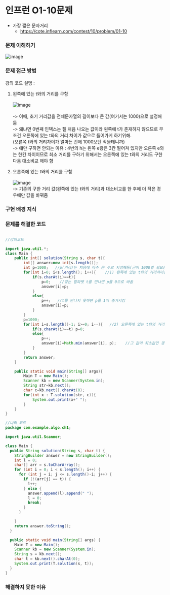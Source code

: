 # 인프런 O1-10문제
- 가장 짧은 문자거리
    - https://cote.inflearn.com/contest/10/problem/01-10

### 문제 이해하기
![image](https://user-images.githubusercontent.com/90403366/209561136-e24b5e0e-799d-48d8-a5f5-714935386851.png)

### 문제 접근 방법
강의 코드 설명 :
1) 왼쪽에 있는 t와의 거리를 구함
\
\
![image](https://user-images.githubusercontent.com/90403366/209829832-84f08289-1082-4177-a597-5b5091130554.png)
\
\
-> 이때, 초기 거리값을 전체문자열의 길이보다 큰 값(여기서는 1000)으로 설정해둠
\
-> 왜냐면 0번째 인덱스는 젤 처음 나오는 값이라 왼쪽에 t가 존재하지 않으므로 무조건 오른쪽에 있는 t와의 거리 차이가 값으로 들어가게 하기위해.
\
(오른쪽 t와의 거리차이가 얼마든 간에 1000보단 작을테니까)\
-> 얘만 구하면 안되는 이유 : 4번의 h는 왼쪽 e랑은 3칸 떨어져 있지만 오른쪽 e와는 한칸 차이이므로 최소 거리를 구하기 위해서는
오른쪽에 있는 t와의 거리도 구한 다음 대소비교 해야 함

2) 오른쪽에 있는 t와의 거리를 구함 
\
\
![image](https://user-images.githubusercontent.com/90403366/209833089-0a721f46-2627-478b-9e19-26d2fb4beea6.png)
\
-> 기존의 구한 거리 값(왼쪽에 있는 t와의 거리)과 대소비교를 한 후에 더 작은 경우에만 값을 바꿔줌




### 구현 배경 지식

### 문제를 해결한 코드
```java

//강의코드

import java.util.*;
class Main {	
	public int[] solution(String s, char t){
		int[] answer=new int[s.length()];
		int p=1000;   //p(거리)는 처음에 아주 큰 수로 지정해둠(굳이 1000일 필요는 없음)
		for(int i=0; i<s.length(); i++){    //1) 왼쪽에 있는 t와의 거리차이를 구함
			if(s.charAt(i)==t){
				p=0;    //찾는 알파벳 t를 만나면 p를 0으로 바꿈
				answer[i]=p;
			}
			else{
				p++;   //t를 만나지 못하면 p를 1씩 증가시킴
				answer[i]=p;
			}
		}
		p=1000;
		for(int i=s.length()-1; i>=0; i--){   //2) 오른쪽에 있는 t와의 거리차이를 구한 후 
			if(s.charAt(i)==t) p=0;
			else{
				p++;
				answer[i]=Math.min(answer[i], p);    //그 값이 최소값인 경우에만 값을 바꿔줌
			}
		}
		return answer;
	}

	public static void main(String[] args){
		Main T = new Main();
		Scanner kb = new Scanner(System.in);
		String str=kb.next();
		char c=kb.next().charAt(0);
		for(int x : T.solution(str, c)){
			System.out.print(x+" ");
		}
	}
}

//나의 코드
package com.example.algo.ch1;

import java.util.Scanner;

class Main {
  public String solution(String s, char t) {
    StringBuilder answer = new StringBuilder();
    int l = 0;
    char[] arr = s.toCharArray();
    for (int i = 0; i < s.length(); i++) {
      for (int j = i; j <= s.length()-i; j++) {
        if (!(arr[j] == t)) {
          l++;
        } else {
          answer.append(l).append(" ");
          l = 0;
          break;
        }
      }

    }
    return answer.toString();
  }

  public static void main(String[] args) {
    Main T = new Main();
    Scanner kb = new Scanner(System.in);
    String s = kb.next();
    char t = kb.next().charAt(0);
    System.out.print(T.solution(s, t));
  }
}
```

### 해결하지 못한 이유
